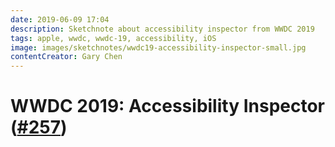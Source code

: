```yaml
---
date: 2019-06-09 17:04
description: Sketchnote about accessibility inspector from WWDC 2019
tags: apple, wwdc, wwdc-19, accessibility, iOS
image: images/sketchnotes/wwdc19-accessibility-inspector-small.jpg
contentCreator: Gary Chen
---
```


# WWDC 2019: Accessibility Inspector ([#257](https://developer.apple.com/wwdc19/257))
